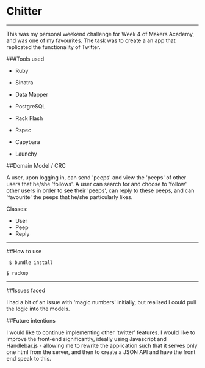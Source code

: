 # Chitter
_____________________

This was my personal weekend challenge for Week 4 of Makers Academy, and was one of my favourites. The task was to create a an app that replicated the functionality of Twitter.

###Tools used

* Ruby
* Sinatra
* Data Mapper
* PostgreSQL
* Rack Flash

* Rspec
* Capybara
* Launchy

##Domain Model / CRC

A user, upon logging in, can send 'peeps' and view the 'peeps' of other users that he/she 'follows'. A user can search for and choose to 'follow' other users in order to see their 'peeps', can reply to these peeps, and can 'favourite' the peeps that he/she particularly likes.

Classes:
* User
* Peep
* Reply

___________________________

##How to use

``` $ bundle install```

``` $ rackup ```

_______________________________

##Issues faced

I had a bit of an issue with 'magic numbers' initially, but realised I could pull the logic into the models.


##Future intentions

I would like to continue implementing other 'twitter' features. I would like to improve the front-end significantly, ideally using Javascript and Handlebar.js - allowing me to rewrite the application such that it serves
only one html from the server, and then to create a JSON API and have the front end speak to this.


